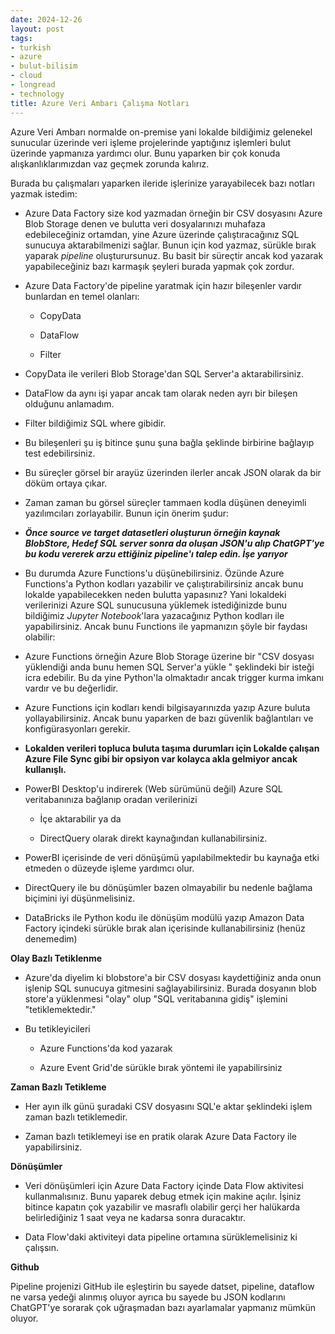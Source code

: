 ```yaml
---
date: 2024-12-26
layout: post
tags:
- turkish
- azure
- bulut-bilisim
- cloud
- longread
- technology
title: Azure Veri Ambarı Çalışma Notları
---
```


Azure Veri Ambarı normalde on-premise yani lokalde bildiğimiz gelenekel sunucular üzerinde veri işleme projelerinde yaptığınız işlemleri bulut üzerinde yapmanıza yardımcı olur. Bunu yaparken bir çok konuda alışkanlıklarımızdan vaz geçmek zorunda kalırız.

Burada bu çalışmaları yaparken ileride işlerinize yarayabilecek bazı notları yazmak istedim:

- Azure Data Factory size kod yazmadan örneğin bir CSV dosyasını Azure Blob Storage denen ve bulutta veri dosyalarınızı muhafaza edebileceğiniz ortamdan, yine Azure üzerinde çalıştıracağınız SQL sunucuya aktarabilmenizi sağlar. Bunun için kod yazmaz, sürükle bırak yaparak _pipeline_ oluşturursunuz. Bu basit bir süreçtir ancak kod yazarak yapabileceğiniz bazı karmaşık şeyleri burada yapmak çok zordur.

- Azure Data Factory'de pipeline yaratmak için hazır bileşenler vardır bunlardan en temel olanları:
    - CopyData
    
    - DataFlow
    
    - Filter

- CopyData ile verileri Blob Storage'dan SQL Server'a aktarabilirsiniz.

- DataFlow da aynı işi yapar ancak tam olarak neden ayrı bir bileşen olduğunu anlamadım.

- Filter bildiğimiz SQL where gibidir.

- Bu bileşenleri şu iş bitince şunu şuna bağla şeklinde birbirine bağlayıp test edebilirsiniz.

- Bu süreçler görsel bir arayüz üzerinden ilerler ancak JSON olarak da bir döküm ortaya çıkar.

- Zaman zaman bu görsel süreçler tammaen kodla düşünen deneyimli yazılımcıları zorlayabilir. Bunun için önerim şudur:

- **_Önce source ve target datasetleri oluşturun örneğin kaynak BlobStore, Hedef SQL server sonra da oluşan JSON'u alıp ChatGPT'ye bu kodu vererek arzu ettiğiniz pipeline'ı talep edin. İşe yarıyor_**

- Bu durumda Azure Functions'u düşünebilirsiniz. Özünde Azure Functions'a Python kodları yazabilir ve çalıştırabilirsiniz ancak bunu lokalde yapabilecekken neden bulutta yapasınız? Yani lokaldeki verilerinizi Azure SQL sunucusuna yüklemek istediğinizde bunu bildiğimiz _Jupyter Notebook_'lara yazacağınız Python kodları ile yapabilirsiniz. Ancak bunu Functions ile yapmanızın şöyle bir faydası olabilir:

- Azure Functions örneğin Azure Blob Storage üzerine bir "CSV dosyası yüklendiği anda bunu hemen SQL Server'a yükle " şeklindeki bir isteği icra edebilir. Bu da yine Python'la olmaktadır ancak trigger kurma imkanı vardır ve bu değerlidir.

- Azure Functions için kodları kendi bilgisayarınızda yazıp Azure buluta yollayabilirsiniz. Ancak bunu yaparken de bazı güvenlik bağlantıları ve konfigürasyonları gerekir.

- **Lokalden verileri topluca buluta taşıma durumları için Lokalde çalışan Azure File Sync gibi bir opsiyon var kolayca akla gelmiyor ancak kullanışlı.**

- PowerBI Desktop'u indirerek (Web sürümünü değil) Azure SQL veritabanınıza bağlanıp oradan verilerinizi
    - İçe aktarabilir ya da
    
    - DirectQuery olarak direkt kaynağından kullanabilirsiniz.

- PowerBI içerisinde de veri dönüşümü yapılabilmektedir bu kaynağa etki etmeden o düzeyde işleme yardımcı olur.

- DirectQuery ile bu dönüşümler bazen olmayabilir bu nedenle bağlama biçimini iyi düşünmelisiniz.

- DataBricks ile Python kodu ile dönüşüm modülü yazıp Amazon Data Factory içindeki sürükle bırak alan içerisinde kullanabilirsiniz (henüz denemedim)

**Olay Bazlı Tetiklenme**

- Azure'da diyelim ki blobstore'a bir CSV dosyası kaydettiğiniz anda onun işlenip SQL sunucuya gitmesini sağlayabilirsiniz. Burada dosyanın blob store'a yüklenmesi "olay" olup "SQL veritabanına gidiş" işlemini "tetiklemektedir."

- Bu tetikleyicileri
    - Azure Functions'da kod yazarak
    
    - Azure Event Grid'de sürükle bırak yöntemi ile yapabilirsiniz

**Zaman Bazlı Tetikleme**

- Her ayın ilk günü şuradaki CSV dosyasını SQL'e aktar şeklindeki işlem zaman bazlı tetiklemedir.

- Zaman bazlı tetiklemeyi ise en pratik olarak Azure Data Factory ile yapabilirsiniz.

**Dönüşümler**

- Veri dönüşümleri için Azure Data Factory içinde Data Flow aktivitesi kullanmalısınız. Bunu yaparek debug etmek için makine açılır. İşiniz bitince kapatın çok yazabilir ve masraflı olabilir gerçi her halükarda belirlediğiniz 1 saat veya ne kadarsa sonra duracaktır.

- Data Flow'daki aktiviteyi data pipeline ortamına sürüklemelisiniz ki çalışsın.

**Github**

Pipeline projenizi GitHub ile eşleştirin bu sayede datset, pipeline, dataflow ne varsa yedeği alınmış oluyor ayrıca bu sayede bu JSON kodlarını ChatGPT'ye sorarak çok uğraşmadan bazı ayarlamalar yapmanız mümkün oluyor.
